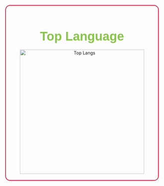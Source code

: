 <div align="center" style="border: 2px solid #EB0029; border-radius: 15px; padding: 20px; max-width: 450px; margin: auto;">

  <h1 style="color: #87C647; font-family: Arial, sans-serif; font-size: 2.5rem; margin-bottom: 20px;">
    Top Language
  </h1>

  <img src="https://github-readme-stats.vercel.app/api/top-langs/?username=1337DaKL&layout=donut&theme=radical&title_color=EB0029&text_color=87C647" alt="Top Langs" width="400">

</div>
